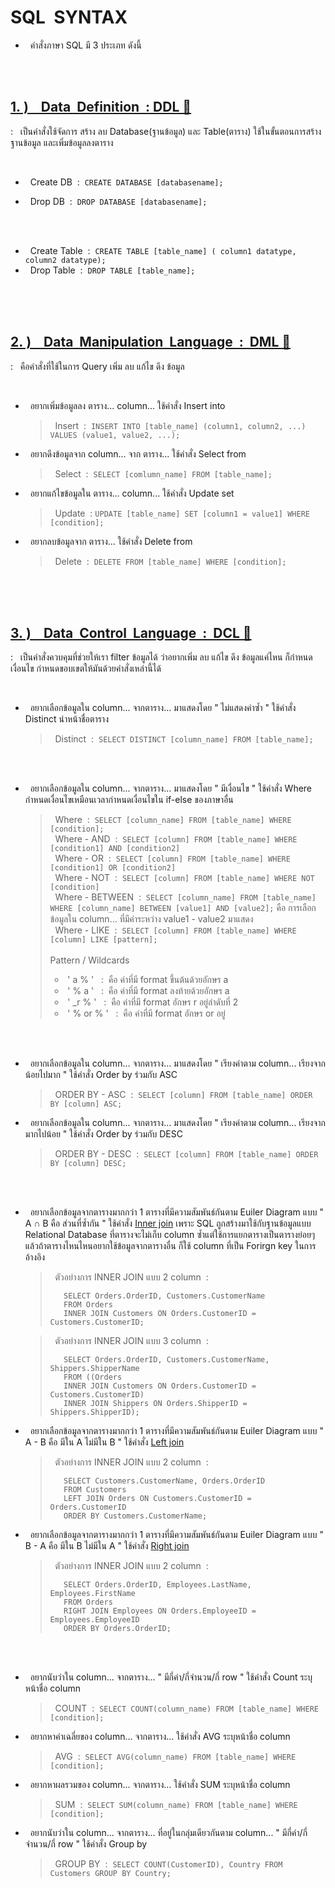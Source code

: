 # SQL  &nbsp;SYNTAX

- &nbsp; คำสั่งภาษา SQL มี 3 ประเภท ดังนี้

<br/><br/>

## [1.&nbsp;) &nbsp;&nbsp; Data &nbsp;Definition &nbsp;:&nbsp;DDL 🔗](https://www.w3schools.com/sql/default.asp)
:&nbsp;&nbsp; เป็นคำสั่งใช้จัดการ สร้าง ลบ Database(ฐานข้อมูล) และ Table(ตาราง) ใช้ในขั้นตอนการสร้างฐานข้อมูล และเพิ่มข้อมูลลงตาราง

<br/>

   - &nbsp; Create DB &nbsp;:&nbsp; ```CREATE DATABASE [databasename];```
   
   - &nbsp; Drop DB &nbsp;:&nbsp; ```DROP DATABASE [databasename];```

   <br/><br/>

   - &nbsp; Create Table &nbsp;:&nbsp; ```CREATE TABLE [table_name] ( column1 datatype, column2 datatype);```
   - &nbsp; Drop Table &nbsp;:&nbsp; ```DROP TABLE [table_name];```

<br/><br/><br/>

 ## [2.&nbsp;) &nbsp;&nbsp; Data &nbsp;Manipulation &nbsp;Language &nbsp;:&nbsp; DML 🔗](https://developer.mozilla.org/en-US/)
:&nbsp;&nbsp;  คือคำสั่งที่ใช้ในการ Query  เพิ่ม ลบ แก้ไข ดึง ข้อมูล

<br/>

   - &nbsp; อยากเพิ่มข้อมูลลง ตาราง... column... ใช้คำสั่ง Insert into
     > &nbsp; Insert &nbsp;:&nbsp; ```INSERT INTO [table_name] (column1, column2, ...) VALUES (value1, value2, ...);```

   - &nbsp; อยากดึงข้อมูลจาก column... จาก ตาราง... ใช้คำสั่ง Select from 
     > &nbsp; Select &nbsp;:&nbsp; ```SELECT [comlumn_name] FROM [table_name];```

   - &nbsp; อยากแก้ไขข้อมูลใน ตาราง... column... ใช้คำสั่ง Update set  
     > &nbsp; Update &nbsp;:&nbsp;```UPDATE [table_name] SET [column1 = value1] WHERE [condition];```

   - &nbsp; อยากลบข้อมูลจาก ตาราง...  ใช้คำสั่ง Delete from
     > &nbsp; Delete &nbsp;:&nbsp; ```DELETE FROM [table_name] WHERE [condition];```

<br/><br/><br/>

 ## [3.&nbsp;) &nbsp;&nbsp; Data &nbsp;Control &nbsp;Language &nbsp;:&nbsp; DCL 🔗](https://mariadb.org/)
:&nbsp;&nbsp; เป็นคำสั่งควบคุมที่ช่วยให้เรา filter ข้อมูลได้ ว่าอยากเพิ่ม ลบ แก้ไข ดึง ข้อมูลแค่ไหน ก็กำหนดเงื่อนไข กำหนดขอบเขตให้มันด้วยคำสั่งเหล่านี้ได้

<br/>

   - &nbsp; อยากเลือกข้อมูลใน column... จากตาราง... มาแสดงโดย " ไม่แสดงค่าซ้ำ " ใช้คำสั่ง Distinct นำหน้าชื่อตาราง
     > &nbsp; Distinct &nbsp;:&nbsp; ```SELECT DISTINCT [column_name] FROM [table_name];```
     
   <br/><br/>

   - &nbsp; อยากเลือกข้อมูลใน column... จากตาราง... มาแสดงโดย " มีเงื่อนไข " ใช้คำสั่ง Where กำหนดเงื่อนไขเหมือนเวลากำหนดเงื่อนไขใน if-else ของภาษาอื่น
     > &nbsp; Where &nbsp;:&nbsp; ```SELECT [column_name] FROM [table_name] WHERE [condition];``` <br/>
     > &nbsp; Where - AND &nbsp;:&nbsp; ```SELECT [column] FROM [table_name] WHERE [condition1] AND [condition2]``` <br/>
     > &nbsp; Where - OR &nbsp;:&nbsp; ```SELECT [column] FROM [table_name] WHERE [condition1] OR [condition2]``` <br/>
     > &nbsp; Where - NOT &nbsp;:&nbsp; ```SELECT [column] FROM [table_name] WHERE NOT [condition]``` <br/>
     > &nbsp; Where - BETWEEN &nbsp;:&nbsp; ```SELECT [column_name] FROM [table_name] WHERE [column_name] BETWEEN [value1] AND [value2];``` คือ การเลือกข้อมูลใน column... ที่มีค่าระหว่าง value1 - value2 มาแสดง<br/>
     > &nbsp; Where - LIKE &nbsp;:&nbsp; ```SELECT [column] FROM [table_name] WHERE [column] LIKE [pattern];``` <br/><br/>
       > Pattern / Wildcards
       > - &nbsp;'&nbsp;a&nbsp;%&nbsp;'&nbsp;  &nbsp;:&nbsp;  คือ ค่าที่มี format ขึ้นต้นด้วยอักษร a
       > - &nbsp;'&nbsp;%&nbsp;a&nbsp;'&nbsp;  &nbsp;:&nbsp;  คือ ค่าที่มี format ลงท้ายด้วยอักษร a
       > - &nbsp;'&nbsp;_r&nbsp;%&nbsp;'&nbsp;  &nbsp;:&nbsp;  คือ ค่าที่มี format อักษร r อยู่ลำดับที่ 2
       > - &nbsp;'&nbsp;%&nbsp;or&nbsp;%&nbsp;'&nbsp;  &nbsp;:&nbsp;  คือ ค่าที่มี format อักษร or อยู่
 
   <br/><br/>

   - &nbsp; อยากเลือกข้อมูลใน column... จากตาราง... มาแสดงโดย " เรียงค่าตาม column... เรียงจากน้อยไปมาก " ใช้คำสั่ง Order by ร่วมกับ ASC
     > &nbsp; ORDER BY - ASC &nbsp;:&nbsp; ```SELECT [column] FROM [table_name] ORDER BY [column] ASC;```

   - &nbsp; อยากเลือกข้อมูลใน column... จากตาราง... มาแสดงโดย " เรียงค่าตาม column... เรียงจากมากไปน้อย " ใช้คำสั่ง Order by ร่วมกับ DESC
     > &nbsp; ORDER BY - DESC &nbsp;:&nbsp; ```SELECT [column] FROM [table_name] ORDER BY [column] DESC;```

   <br/><br/>

   - &nbsp; อยากเลือกข้อมูลจากตารางมากกว่า 1 ตารางที่มีความสัมพันธ์กันตาม Euiler Diagram แบบ  " A ∩ B คือ ส่วนที่ซ้ำกัน " ใช้คำสั่ง [Inner join](https://www.w3schools.com/sql/sql_join_inner.asp)  เพราะ SQL ถูกสร้างมาใช้กับฐานข้อมูลแบบ Relational Database ที่ตารางจะไม่เก็บ column ซ้ำแต่ใช้การแยกตารางเป็นตารางย่อยๆ แล้วถ้าตารางไหนไหนอยากใช้ข้อมูลจากตารางอื่น ก็ใช้ column ที่เป็น Forirgn key ในการอ้างอิง
     > &nbsp; ตัวอย่างการ INNER JOIN แบบ 2 column &nbsp;:&nbsp;
     > ```
     >    SELECT Orders.OrderID, Customers.CustomerName
     >    FROM Orders
     >    INNER JOIN Customers ON Orders.CustomerID = Customers.CustomerID;
     
     > &nbsp; ตัวอย่างการ INNER JOIN แบบ 3 column &nbsp;:&nbsp;
     > ```
     >    SELECT Orders.OrderID, Customers.CustomerName, Shippers.ShipperName
     >    FROM ((Orders
     >    INNER JOIN Customers ON Orders.CustomerID = Customers.CustomerID)
     >    INNER JOIN Shippers ON Orders.ShipperID = Shippers.ShipperID);

   - &nbsp; อยากเลือกข้อมูลจากตารางมากกว่า 1 ตารางที่มีความสัมพันธ์กันตาม Euiler Diagram แบบ  " A - B คือ มีใน A ไม่มีใน B " ใช้คำสั่ง [Left join](https://www.w3schools.com/sql/sql_join_left.asp)
     > &nbsp; ตัวอย่างการ INNER JOIN แบบ 2 column &nbsp;:&nbsp;
     > ```
     >    SELECT Customers.CustomerName, Orders.OrderID
     >    FROM Customers
     >    LEFT JOIN Orders ON Customers.CustomerID = Orders.CustomerID
     >    ORDER BY Customers.CustomerName;

   - &nbsp; อยากเลือกข้อมูลจากตารางมากกว่า 1 ตารางที่มีความสัมพันธ์กันตาม Euiler Diagram แบบ  " B - A คือ มีใน B ไม่มีใน A " ใช้คำสั่ง [Right join](https://www.w3schools.com/sql/sql_join_right.asp)
     > &nbsp; ตัวอย่างการ INNER JOIN แบบ 2 column &nbsp;:&nbsp;
     > ```
     >    SELECT Orders.OrderID, Employees.LastName, Employees.FirstName
     >    FROM Orders
     >    RIGHT JOIN Employees ON Orders.EmployeeID = Employees.EmployeeID
     >    ORDER BY Orders.OrderID;
 
   <br/><br/>

   - &nbsp; อยากนับว่าใน column... จากตาราง... " มีกี่ค่า/กี่จำนวน/กี่ row " ใช้คำสั่ง Count ระบุหน้าชื่อ column
     > &nbsp; COUNT &nbsp;:&nbsp; ```SELECT COUNT(column_name) FROM [table_name] WHERE [condition];```

   - &nbsp; อยากหาค่าเฉลี่ยของ column... จากตาราง...  ใช้คำสั่ง AVG ระบุหน้าชื่อ column
     > &nbsp; AVG &nbsp;:&nbsp; ```SELECT AVG(column_name) FROM [table_name] WHERE [condition];```

   - &nbsp; อยากหาผลรวมของ column... จากตาราง...  ใช้คำสั่ง SUM ระบุหน้าชื่อ column
     > &nbsp; SUM &nbsp;:&nbsp; ```SELECT SUM(column_name) FROM [table_name] WHERE [condition];```
     
   - &nbsp; อยากนับว่าใน column... จากตาราง... ที่อยู่ในกลุ่มเดียวกันตาม column... " มีกี่ค่า/กี่จำนวน/กี่ row "  ใช้คำสั่ง Group by
     > &nbsp; GROUP BY &nbsp;:&nbsp; ```SELECT COUNT(CustomerID), Country FROM Customers GROUP BY Country;```
